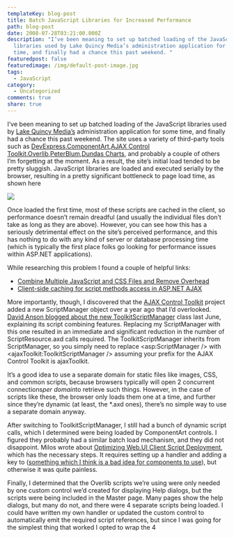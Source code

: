 ```yaml
---
templateKey: blog-post
title: Batch JavaScript Libraries for Increased Performance
path: blog-post
date: 2008-07-28T03:21:00.000Z
description: "I’ve been meaning to set up batched loading of the JavaScript
  libraries used by Lake Quincy Media’s administration application for some
  time, and finally had a chance this past weekend. "
featuredpost: false
featuredimage: /img/default-post-image.jpg
tags:
  - JavaScript
category:
  - Uncategorized
comments: true
share: true
---
```

I’ve been meaning to set up batched loading of the JavaScript libraries used by [Lake Quincy Media’s](http://lakequincy.com/) administration application for some time, and finally had a chance this past weekend. The site uses a variety of third-party tools such as [DevExpress](http://devexpress.com/),[ComponentArt](http://componentart.com/),[AJAX Control Toolkit](http://www.codeplex.com/AjaxControlToolkit),[Overlib](http://www.bosrup.com/web/overlib),[PeterBlum](http://peterblum.com/),[Dundas Charts](http://dundas.com/), and probably a couple of others I’m forgetting at the moment. As a result, the site’s initial load tended to be pretty sluggish. JavaScript libraries are loaded and executed serially by the browser, resulting in a pretty significant bottleneck to page load time, as shown here

![](/img/java-script1.png)

Once loaded the first time, most of these scripts are cached in the client, so performance doesn’t remain dreadful (and usually the individual files don’t take as long as they are above). However, you can see how this has a seriously detrimental effect on the site’s perceived performance, and this has nothing to do with any kind of server or database processing time (which is typically the first place folks go looking for performance issues within ASP.NET applications).

While researching this problem I found a couple of helpful links:

* [Combine Multiple JavaScript and CSS Files and Remove Overhead](http://geekswithblogs.net/rashid/archive/2007/07/25/Combine-Multiple-JavaScript-and-CSS-Files-and-Remove-Overheads.aspx)
* [Client-side caching for script methods access in ASP.NET AJAX](http://www.codeproject.com/KB/ajax/ScriptMethodClientCache.aspx)

More importantly, though, I discovered that the [AJAX Control Toolkit](http://www.codeplex.com/AjaxControlToolkit) project added a new ScriptManager object over a year ago that I’d overlooked. [David Anson blogged about the new ToolkitScriptManager](http://blogs.msdn.com/delay/archive/2007/06/11/script-combining-made-easy-overview-of-the-ajax-control-toolkit-s-toolkitscriptmanager.aspx) class last June, explaining its script combining features. Replacing my ScriptManager with this one resulted in an immediate and significant reduction in the number of ScriptResource.axd calls required. The ToolkitScriptManager inherits from ScriptManager, so you simply need to replace <asp:ScriptManager /> with <ajaxToolkit:ToolkitScriptManager /> assuming your prefix for the AJAX Control Toolkit is ajaxToolkit.

It’s a good idea to use a separate domain for static files like images, CSS, and common scripts, because browsers typically will open 2 concurrent connections*per domain*to retrieve such things. However, in the case of scripts like these, the browser only loads them one at a time, and further since they’re dynamic (at least, the *.axd ones), there’s no simple way to use a separate domain anyway.

After switching to ToolkitScriptManager, I still had a bunch of dynamic script calls, which I determined were being loaded by ComponentArt controls. I figured they probably had a similar batch load mechanism, and they did not disappoint. Milos wrote about [Optimizing Web.UI Client Script Deployment](http://www.componentart.com/BLOGS/milos/archive/2007/10/29/optimizing-web-ui-client-script-deployment.aspx), which has the necessary steps. It requires setting up a handler and adding a key to <appSettings /> ([something which I think is a bad idea for components to use](https://ardalis.com/avoid-appsettings-usage-in-controls-or-shared-libraries)), but otherwise it was quite painless.

Finally, I determined that the Overlib scripts we’re using were only needed by one custom control we’d created for displaying Help dialogs, but the scripts were being included in the Master page. Many pages show the help dialogs, but many do not, and there were 4 separate scripts being loaded. I could have written my own handler or updated the custom control to automatically emit the required script references, but since I was going for the simplest thing that worked I opted to wrap the 4 <script /> tags in an ASP.NET Panel control and set its visibility to a property on the common base page. I then set this property to true from my Help control’s Page property, after casting it to our base page class using the as keyword to ensure type safety.

The end result is shown here

![](/img/java-script2.png)

The scripts are still loaded serially, but there are far fewer of them, so the overall page load time is dramatically reduced. In this case I had to look at three different approaches for three different sets of scripts that I was using. However, it’s possible to use an HttpModule to look at all of the resources on the page and batch them up into fewer requests. The links I listed above show some of this, but if you want an off-the-shelf solution, check out the [Runtime Page Optimizer from ActionThis](http://runtimepageoptimizer.com/), which will do this and more. The product is still in beta, but it offers 9 different page load optimizations that take script, css, and even images and batch them up on the server and request them as fewer, larger chunks on the client. I’ve tested it and it’s not quite 100% ready to go for my needs, but that’s mainly because of some conflicts with the many different third-party tools I’m using. On simpler pages, **it just works**, so check it out if you want a simple solution to batching up scripts and other files to improve performance of your web application.